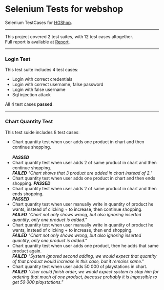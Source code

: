 # **Selenium Tests for webshop**


Selenium TestCases for [HGShop](https://www.hgshop.hr/).

---

This project covered 2 test suites, with 12 test cases altogether. <br/>
Full report is available at [Report](https://github.com/JakovSudar/SeleniumTest/blob/master/Selenium_test_project/target/surefire-reports/index.html).

---
### Login Test

This test suite includes 4 test cases:
- Login with correct credentials
- Login with correct username, false password
- Login with false username
- Sql injection attack

All 4 test cases **passed**.

---
### Chart Quantity Test

This test suide includes 8 test cases: 
- Chart quantity test when user adds one product in chart and then continue shopping.<br/>  
**_PASSED_**<br/> 
- Chart quantity test when user adds 2 of same product in chart and then continue shopping.<br/> 
**_FAILED_**  *"Chart shows that 3 product are added in chart instead of 2."*<br/> 
- Chart quantity test when user adds one product in chart and then ends shopping. 
**_PASSED_**<br/> 
- Chart quantity test when user adds 2 of same product in chart and then ends shopping. <br/> 
**_PASSED_**<br/> 
- Chart quantity test when user manually write in quantity of product he wants, instead of clicking + to increase, then continue shopping.<br/>  **_FAILED_**  *"Chart not only shows wrong, but also ignoring inserted quantity, only one product is added."*<br/> 
- Chart quantity test when user manually write in quantity of product he wants, instead of clicking + to increase, then end shopping. <br/> **_FAILED_**  *"Chart not only shows wrong, but also ignoring inserted quantity, only one product is added."*<br/> 
- Chart quantity test when user adds one product, then he adds that same product again.
<br/> **_FAILED_**  *"System ignored second adding, we would expect that quantity of that product would increase in this case, but it remains same."*<br/> 
- Chart quantity test when user adds 50 000 of playstations in chart.
<br/> **_FAILED_**  *"User could finish order, we would expect system to stop him for ordering that much of one product, because probably it is impossible to get 50 000 playstations."*<br/> 
